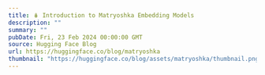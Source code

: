 ```yaml
---
title: 🪆 Introduction to Matryoshka Embedding Models
description: ""
summary: ""
pubDate: Fri, 23 Feb 2024 00:00:00 GMT
source: Hugging Face Blog
url: https://huggingface.co/blog/matryoshka
thumbnail: "https://huggingface.co/blog/assets/matryoshka/thumbnail.png"
---
```


